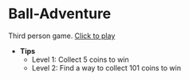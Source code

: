 # Ball-Adventure

Third person game. 
[Click to play](https://lanzzzzz.github.io/Unity_Ball-Adventure/)

* __Tips__
  * Level 1: Collect 5 coins to win
  * Level 2: Find a way to collect 101 coins to win
